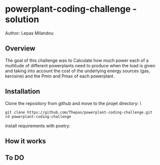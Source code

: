 # powerplant-coding-challenge - solution
Author: Lepas Milandou
## Overview
The goal of this challenge was to Calculate how much power each of a multitude of different powerplants need to produce 
when the load is given and taking into account the cost of the underlying energy sources (gas, kerosine) and the Pmin 
and Pmax of each powerplant.

## Installation
Clone the repository from github and move to the projet directory: \
```
git clone https://github.com/Thepas/powerplant-coding-challenge.git
cd powerplant-coding-challenge
```
install requirements with poetry:

## How it works


## To DO

